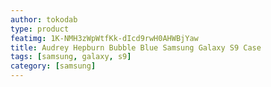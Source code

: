 ```yaml
---
author: tokodab
type: product
featimg: 1K-NMH3zWpWtfKk-dIcd9rwH0AHWBjYaw
title: Audrey Hepburn Bubble Blue Samsung Galaxy S9 Case
tags: [samsung, galaxy, s9]
category: [samsung]
---
```

